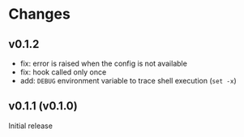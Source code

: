 # Changes

## v0.1.2

- fix: error is raised when the config is not available
- fix: hook called only once
- add: `DEBUG` environment variable to trace shell execution (`set -x`)

## v0.1.1 (v0.1.0)

Initial release
